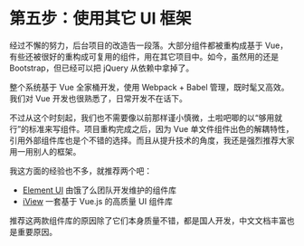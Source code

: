 第五步：使用其它 UI 框架
========

经过不懈的努力，后台项目的改造告一段落。大部分组件都被重构成基于 Vue，有些还被很好的重构成可复用的组件，用在其它项目中。如今，虽然用的还是 Bootstrap，但已经可以把 jQuery 从依赖中拿掉了。

整个系统基于 Vue 全家桶开发，使用 Webpack + Babel 管理，既时髦又高效。我们对 Vue 开发也很熟悉了，日常开发不在话下。

不过从这个时刻起，我们也不需要像以前那样谨小慎微，土啦吧唧的以“够用就行”的标准来写组件。项目重构完成之后，因为 Vue 单文件组件出色的解耦特性，引用外部组件库也是个不错的选择。而且从提升技术的角度，我还是强烈推荐大家用一用别人的框架。

我这方面的经验也不多，就推荐两个吧：

* [Element UI](http://element.eleme.io/#/zh-CN) 由饿了么团队开发维护的组件库
* [iView](https://www.iviewui.com/) 一套基于 Vue.js 的高质量 UI 组件库

推荐这两款组件库的原因除了它们本身质量不错，都是国人开发，中文文档丰富也是重要原因。
